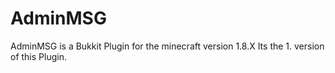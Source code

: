 # AdminMSG
AdminMSG is a Bukkit Plugin for the minecraft version 1.8.X
Its the 1. version of this Plugin.
